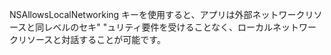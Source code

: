 
NSAllowsLocalNetworking キーを使用すると、アプリは外部ネットワークリソースと同レベルのセキ"
"ュリティ要件を受けることなく、ローカルネットワークリソースと対話することが可能です。
